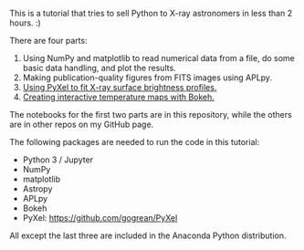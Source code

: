 This is a tutorial that tries to sell Python to X-ray astronomers in less than 2 hours. :)

There are four parts:

1. Using NumPy and matplotlib to read numerical data from a file, do some basic data handling, and plot the results.
2. Making publication-quality figures from FITS images using APLpy.
3. [Using PyXel to fit X-ray surface brightness profiles.](https://github.com/gogrean/PyXel/tree/master/examples/notebooks)
4. [Creating interactive temperature maps with Bokeh.](https://github.com/gogrean/InteractiveFigs/tree/master/X-rayMaps)

The notebooks for the first two parts are in this repository, while the others are in other repos on my GitHub page. 

The following packages are needed to run the code in this tutorial:

* Python 3 / Jupyter
* NumPy
* matplotlib
* Astropy
* APLpy
* Bokeh
* PyXel: https://github.com/gogrean/PyXel

All except the last three are included in the Anaconda Python distribution.
